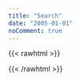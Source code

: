 ```yaml
---
title: "Search"
date: "2005-01-01"
noComment: true
---
```


{{< rawhtml >}}
<script>
(function() {
    var cx = '005889502242245734256:inbsvy99zh4';
    var gcse = document.createElement('script');
    gcse.type = 'text/javascript';
    gcse.async = true;
    gcse.src = 'https://cse.google.com/cse.js?cx=' + cx;
    var s = document.getElementsByTagName('script')[0];
    s.parentNode.insertBefore(gcse, s);
})();
</script>
{{< /rawhtml >}}  